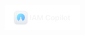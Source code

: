 <br>

<div align="center">
  <picture>
    <source media="(prefers-color-scheme: dark)" srcset="https://github.com/Permify/kivo/raw/master/assets/images/logo-iam-copilot-light.svg">
    <img alt="Kivo logo" src="https://github.com/Permify/kivo/raw/master/assets/images/logo-iam-copilot-dark.svg" width="40%">
  </picture>
</div>
